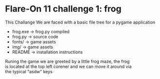 # Flare-On 11 challenge 1: frog

This Challange We are faced with a 
basic file tree for a pygame application  

* frog.exe &rarr; frog.py compiled
* frog.py  &rarr; source code  
* fonts/   &rarr; game assets  
* img/     &rarr; game assets  
* README &rarr; installation instructions  

Runing the game we are greeted by a little frog maze, the frog  
is located at the top left corener and we can move it around via  
the typical "asdw" keys
